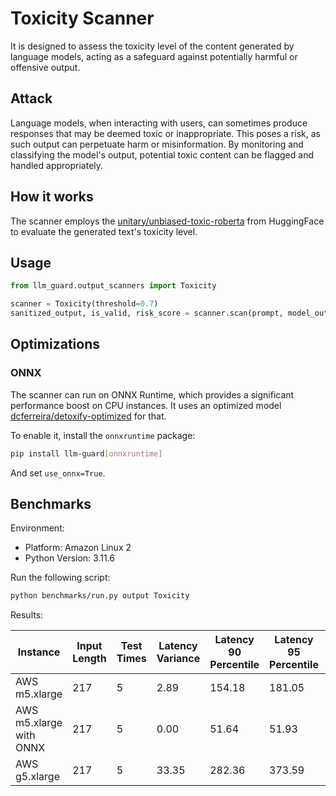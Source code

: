 # Toxicity Scanner

It is designed to assess the toxicity level of the content generated by language models, acting as a safeguard against
potentially harmful or offensive output.

## Attack

Language models, when interacting with users, can sometimes produce responses that may be deemed toxic or inappropriate.
This poses a risk, as such output can perpetuate harm or misinformation. By monitoring and classifying the model's
output, potential toxic content can be flagged and handled appropriately.

## How it works

The scanner employs the [unitary/unbiased-toxic-roberta](https://huggingface.co/unitary/unbiased-toxic-roberta) from
HuggingFace to evaluate the generated text's toxicity level.

## Usage

```python
from llm_guard.output_scanners import Toxicity

scanner = Toxicity(threshold=0.7)
sanitized_output, is_valid, risk_score = scanner.scan(prompt, model_output)
```

## Optimizations

### ONNX

The scanner can run on ONNX Runtime, which provides a significant performance boost on CPU instances. It uses an optimized model [dcferreira/detoxify-optimized](https://huggingface.co/dcferreira/detoxify-optimized) for that.

To enable it, install the `onnxruntime` package:

```sh
pip install llm-guard[onnxruntime]
```

And set `use_onnx=True`.

## Benchmarks

Environment:

- Platform: Amazon Linux 2
- Python Version: 3.11.6

Run the following script:

```sh
python benchmarks/run.py output Toxicity
```

Results:

| Instance                     | Input Length | Test Times | Latency Variance | Latency 90 Percentile | Latency 95 Percentile | Latency 99 Percentile | Average Latency (ms) | QPS      |
|------------------------------|--------------|------------|------------------|-----------------------|-----------------------|-----------------------|----------------------|----------|
| AWS m5.xlarge                | 217          | 5          | 2.89             | 154.18                | 181.05                | 202.55                | 100.40               | 2161.43  |
| AWS m5.xlarge with ONNX      | 217          | 5          | 0.00             | 51.64                 | 51.93                 | 52.15                 | 50.95                | 4259.33  |
| AWS g5.xlarge                | 217          | 5          | 33.35            | 282.36                | 373.59                | 446.56                | 99.57                | 2179.37  |
